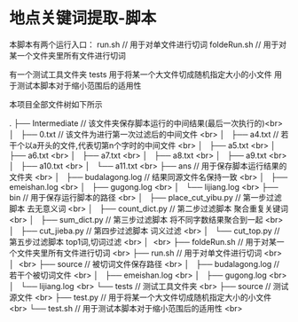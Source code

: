 # 地点关键词提取-脚本

本脚本有两个运行入口：
run.sh         // 用于对单文件进行切词
foldeRun.sh    // 用于对某一个文件夹里所有文件进行切词

有一个测试工具文件夹
tests
用于将某一个大文件切成随机指定大小的小文件
用于测试本脚本对于缩小范围后的适用性

本项目全部文件树如下所示

.
├── Intermediate                // 该文件夹保存脚本运行的中间结果(最后一次执行的)\<br>      
│   ├── 0.txt                   // 该文件为进行第一次过滤后的中间文件            \<br> 
│   ├── a4.txt                  // 若干个以a开头的文件,代表切第n个字时的中间文件 \<br> 
│   ├── a5.txt                                                                   \<br> 
│   ├── a6.txt                                                                   \<br> 
│   ├── a7.txt                                                                   \<br> 
│   ├── a8.txt                                                                   \<br> 
│   ├── a9.txt                                                                   \<br> 
│   ├── a10.txt                                                                  \<br> 
│   └── a11.txt                                                                  \<br> 
├── ans                         // 用于保存脚本运行结果的文件夹                  \<br> 
│   ├── budalagong.log          // 结果同源文件名保持一致                        \<br> 
│   ├── emeishan.log                                                             \<br> 
│   ├── gugong.log                                                               \<br> 
│   └── lijiang.log                                                              \<br> 
├── bin                         // 用于保存运行脚本的路径                        \<br> 
│   ├── place_cut_yibu.py       // 第一步过滤脚本 去无意义词                     \<br> 
│   ├── count_dict.py           // 第二步过滤脚本 聚合重复关键词                 \<br> 
│   ├── sum_dict.py             // 第三步过滤脚本 将不同字数结果聚合到一起       \<br> 
│   ├── cut_jieba.py            // 第四步过滤脚本 词义过滤                       \<br> 
│   └── cut_top.py              // 第五步过滤脚本 top1词,切词过滤                \<br> 
│                                                                                \<br> 
├── foldeRun.sh                 // 用于对某一个文件夹里所有文件进行切词          \<br> 
├── run.sh                      // 用于对单文件进行切词                          \<br> 
│                                                                                \<br> 
├── source                      // 被切词文件保存路径                            \<br> 
│   ├── budalagong.log          // 若干个被切词文件                              \<br> 
│   ├── emeishan.log                                                             \<br> 
│   ├── gugong.log                                                               \<br> 
│   └── lijiang.log                                                              \<br> 
└── tests                       // 测试工具文件夹                                \<br> 
    ├── source                  // 测试源文件                                    \<br> 
    ├── test.py                 // 用于将某一个大文件切成随机指定大小的小文件    \<br> 
    └── test.sh                 // 用于测试本脚本对于缩小范围后的适用性          \<br> 

